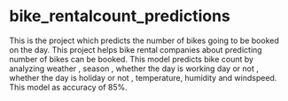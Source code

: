 # bike_rentalcount_predictions

This is the project which predicts the number of bikes going to be booked on the day.
This project helps bike rental companies about predicting number of bikes can be booked.
This model predicts bike count by analyzing weather , season , whether the day is working day or not , whether the day is holiday or not , temperature, humidity and windspeed.
This model as accuracy of 85%.
